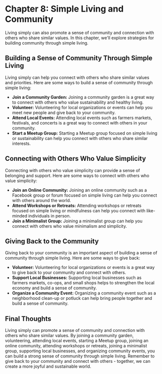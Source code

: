 Chapter 8: Simple Living and Community
======================================

Living simply can also promote a sense of community and connection with others who share similar values. In this chapter, we'll explore strategies for building community through simple living.

Building a Sense of Community Through Simple Living
---------------------------------------------------

Living simply can help you connect with others who share similar values and priorities. Here are some ways to build a sense of community through simple living:

* **Join a Community Garden:** Joining a community garden is a great way to connect with others who value sustainability and healthy living.
* **Volunteer:** Volunteering for local organizations or events can help you meet new people and give back to your community.
* **Attend Local Events:** Attending local events such as farmers markets, festivals, and concerts is a great way to connect with others in your community.
* **Start a Meetup Group:** Starting a Meetup group focused on simple living or sustainability can help you connect with others who share similar interests.

Connecting with Others Who Value Simplicity
-------------------------------------------

Connecting with others who value simplicity can provide a sense of belonging and support. Here are some ways to connect with others who value simplicity:

* **Join an Online Community:** Joining an online community such as a Facebook group or forum focused on simple living can help you connect with others around the world.
* **Attend Workshops or Retreats:** Attending workshops or retreats focused on simple living or mindfulness can help you connect with like-minded individuals in person.
* **Join a Minimalist Group:** Joining a minimalist group can help you connect with others who value minimalism and simplicity.

Giving Back to the Community
----------------------------

Giving back to your community is an important aspect of building a sense of community through simple living. Here are some ways to give back:

* **Volunteer:** Volunteering for local organizations or events is a great way to give back to your community and connect with others.
* **Support Local Businesses:** Supporting local businesses such as farmers markets, co-ops, and small shops helps to strengthen the local economy and build a sense of community.
* **Organize a Community Event:** Organizing a community event such as a neighborhood clean-up or potluck can help bring people together and build a sense of community.

Final Thoughts
--------------

Living simply can promote a sense of community and connection with others who share similar values. By joining a community garden, volunteering, attending local events, starting a Meetup group, joining an online community, attending workshops or retreats, joining a minimalist group, supporting local businesses, and organizing community events, you can build a strong sense of community through simple living. Remember to give back to your community and connect with others - together, we can create a more joyful and sustainable world.
